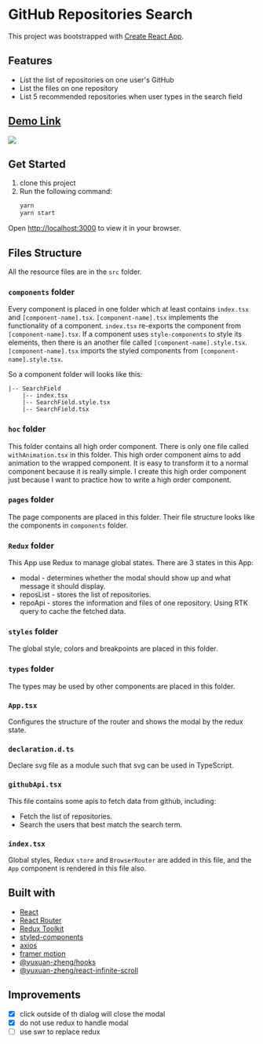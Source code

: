 # GitHub Repositories Search

This project was bootstrapped with [Create React App](https://github.com/facebook/create-react-app).

## Features

- List the list of repositories on one user's GitHub
- List the files on one repository
- List 5 recommended repositories when user types in the search field

## [Demo Link](https://xuan-github-repo-search.vercel.app/)

![](demo.gif)

## Get Started

1. clone this project
2. Run the following command:
   ```bash
   yarn
   yarn start
   ```

Open [http://localhost:3000](http://localhost:3000) to view it in your browser.

## Files Structure

All the resource files are in the `src` folder.

### `components` folder

Every component is placed in one folder which at least contains `index.tsx` and `[component-name].tsx`. `[component-name].tsx` implements the functionality of a component. `index.tsx` re-exports the component from `[component-name].tsx`. If a component uses `style-components` to style its elements, then there is an another file called `[component-name].style.tsx`. `[component-name].tsx` imports the styled components from `[component-name].style.tsx`.

So a component folder will looks like this:

```
|-- SearchField
    |-- index.tsx
    |-- SearchField.style.tsx
    |-- SearchField.tsx
```

### `hoc` folder

This folder contains all high order component. There is only one file called `withAnimation.tsx` in this folder. This high order component aims to add animation to the wrapped component. It is easy to transform it to a normal component because it is really simple. I create this high order component just because I want to practice how to write a high order component.

### `pages` folder

The page components are placed in this folder. Their file structure looks like the components in `components` folder.

### `Redux` folder

This App use Redux to manage global states. There are 3 states in this App:

- modal - determines whether the modal should show up and what message it should display.
- reposList - stores the list of repositories.
- repoApi - stores the information and files of one repository. Using RTK query to cache the fetched data.

### `styles` folder

The global style, colors and breakpoints are placed in this folder.

### `types` folder

The types may be used by other components are placed in this folder.

### `App.tsx`

Configures the structure of the router and shows the modal by the redux state.

### `declaration.d.ts`

Declare svg file as a module such that svg can be used in TypeScript.

### `githubApi.tsx`

This file contains some apis to fetch data from github, including:

- Fetch the list of repositories.
- Search the users that best match the search term.

### `index.tsx`

Global styles, Redux `store` and `BrowserRouter` are added in this file, and the `App` component is rendered in this file also.

## Built with

- [React](https://github.com/facebook/react)
- [React Router](https://github.com/remix-run/react-router)
- [Redux Toolkit](https://github.com/reduxjs/redux-toolkit)
- [styled-components](https://github.com/styled-components/styled-components)
- [axios](https://github.com/axios/axios)
- [framer motion](https://github.com/framer/motion)
- [@yuxuan-zheng/hooks](https://github.com/jason89521/hooks)
- [@yuxuan-zheng/react-infinite-scroll](https://github.com/jason89521/react-infinite-scroll)

## Improvements

- [x] click outside of th dialog will close the modal
- [x] do not use redux to handle modal
- [ ] use swr to replace redux
